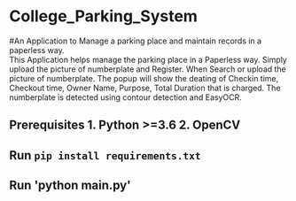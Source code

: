 # College_Parking_System
#An Application to Manage a parking place and maintain records in a paperless way.   
This Application helps manage the parking place in a Paperless way.  Simply upload the picture of numberplate and Register. When Search or upload the picture of numberplate.  The popup will show the deating of Checkin time, Checkout time, Owner Name, Purpose, Total Duration that is charged. The numberplate is detected using contour detection and EasyOCR.  

## Prerequisites 1. Python >=3.6 2. OpenCV   

## Run `pip install requirements.txt`
## Run 'python main.py'

